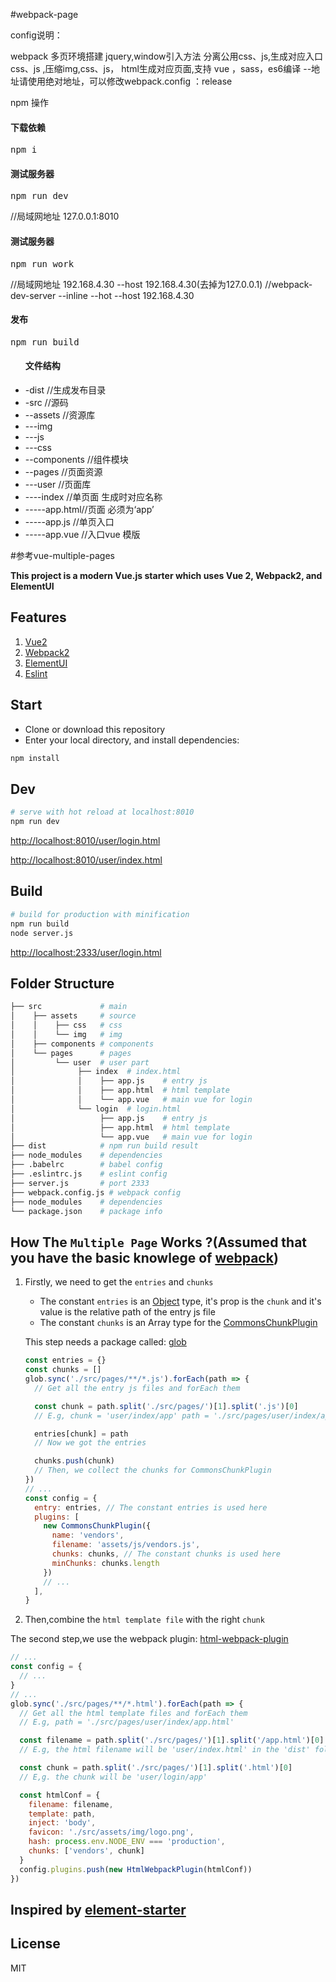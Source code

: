 #webpack-page

config说明：

webpack 多页环境搭建 jquery,window引入方法 分离公用css、js,生成对应入口css、js ,压缩img,css、js， html生成对应页面,支持 vue ，sass，es6编译
--地址请使用绝对地址，可以修改webpack.config ：release




npm 操作

<h4>下载依赖</h4>
<pre>npm i</pre>

<h4>测试服务器</h4>
<pre>npm run dev</pre>
//局域网地址 127.0.0.1:8010
<h4>测试服务器</h4>
<pre>npm run work</pre>
//局域网地址 192.168.4.30 --host 192.168.4.30(去掉为127.0.0.1)
//webpack-dev-server --inline --hot --host 192.168.4.30

<h4>发布</h4>
<pre>npm run build</pre>

<ul>
<h4>文件结构</h4>
<li>-dist //生成发布目录
<li>-src //源码
<li>--assets //资源库
<li>---img
<li>---js
<li>---css
<li>--components //组件模块 
<li>--pages //页面资源
<li>---user //页面库
<li>----index //单页面 生成时对应名称
<li>-----app.html//页面 必须为‘app’ 
<li>-----app.js //单页入口
<li>-----app.vue //入口vue 模版
</ul>
#参考vue-multiple-pages

**This project is a modern Vue.js starter
which uses Vue 2, Webpack2, and ElementUI**

## Features

1. [Vue2](https://github.com/vuejs/vue)
2. [Webpack2](https://github.com/webpack/webpack)
3. [ElementUI](https://github.com/ElemeFE/element)
4. [Eslint](https://github.com/eslint/eslint)

## Start

 - Clone or download this repository
 - Enter your local directory, and install dependencies:

``` bash
npm install
```

## Dev

``` bash
# serve with hot reload at localhost:8010
npm run dev

```

[http://localhost:8010/user/login.html](http://localhost:8010/user/login.html)

[http://localhost:8010/user/index.html](http://localhost:8010/user/index.html)

## Build

``` bash
# build for production with minification
npm run build
node server.js
```

[http://localhost:2333/user/login.html](http://localhost:2333/user/login.html)

## Folder Structure

```bash
├── src             # main
│    ├── assets     # source
│    │    ├── css   # css
│    │    └── img   # img
│    ├── components # components
│    └── pages      # pages
│         └── user  # user part
│              ├── index  # index.html
│              │    ├── app.js    # entry js
│              │    ├── app.html  # html template
│              │    └── app.vue   # main vue for login
│              └── login  # login.html
│                   ├── app.js    # entry js
│                   ├── app.html  # html template
│                   └── app.vue   # main vue for login
├── dist            # npm run build result
├── node_modules    # dependencies
├── .babelrc        # babel config
├── .eslintrc.js    # eslint config
├── server.js       # port 2333
├── webpack.config.js # webpack config
├── node_modules    # dependencies
└── package.json    # package info
```

## How The `Multiple Page` Works ?(Assumed that you have the basic knowlege of [webpack](https://github.com/webpack/webpack))

1. Firstly, we need to get the `entries` and `chunks`

    * The constant `entries` is an [Object](https://webpack.js.org/configuration/entry-context/#entry) type, it's prop is the `chunk` and it's value is the relative path of the entry js file
    * The constant `chunks` is an Array type for the [CommonsChunkPlugin](https://webpack.js.org/plugins/commons-chunk-plugin/)

    This step needs a package called: [glob](https://github.com/isaacs/node-glob)
    ```js
    const entries = {}
    const chunks = []
    glob.sync('./src/pages/**/*.js').forEach(path => {
      // Get all the entry js files and forEach them

      const chunk = path.split('./src/pages/')[1].split('.js')[0]
      // E.g, chunk = 'user/index/app' path = './src/pages/user/index/app.js'

      entries[chunk] = path
      // Now we got the entries

      chunks.push(chunk)
      // Then, we collect the chunks for CommonsChunkPlugin
    })
    // ...
    const config = {
      entry: entries, // The constant entries is used here
      plugins: [
        new CommonsChunkPlugin({
          name: 'vendors',
          filename: 'assets/js/vendors.js',
          chunks: chunks, // The constant chunks is used here
          minChunks: chunks.length
        })
        // ...
      ],
    }
    ```

2. Then,combine the `html template file` with the right `chunk`

  The second step,we use the webpack plugin: [html-webpack-plugin](https://github.com/jantimon/html-webpack-plugin)

  ```js
  // ...
  const config = {
    // ...
  }
  // ...
  glob.sync('./src/pages/**/*.html').forEach(path => {
    // Get all the html template files and forEach them
    // E.g, path = './src/pages/user/index/app.html'

    const filename = path.split('./src/pages/')[1].split('/app.html')[0] + '.html'
    // E.g, the html filename will be 'user/index.html' in the 'dist' folder

    const chunk = path.split('./src/pages/')[1].split('.html')[0]
    // E,g. the chunk will be 'user/login/app'

    const htmlConf = {
      filename: filename,
      template: path,
      inject: 'body',
      favicon: './src/assets/img/logo.png',
      hash: process.env.NODE_ENV === 'production',
      chunks: ['vendors', chunk]
    }
    config.plugins.push(new HtmlWebpackPlugin(htmlConf))
  })
  ```

## Inspired by [element-starter](https://github.com/ElementUI/element-starter)

## License
MIT
